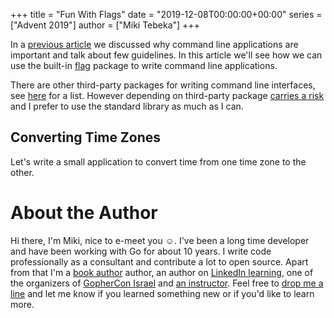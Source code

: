 +++
title = "Fun With Flags"
date = "2019-12-08T00:00:00+00:00"
series = ["Advent 2019"]
author = ["Miki Tebeka"]
+++

In a [previous article](TODO) we discussed why command line applications are
important and talk about few guidelines. In this article we'll see how we can
use the built-in [flag](https://golang.org/pkg/flag/) package to write command
line applications.

There are other third-party packages for writing command line interfaces, see
[here](https://github.com/avelino/awesome-go#command-line) for a list. However
depending on third-party package [carries a
risk](https://research.swtch.com/deps) and I prefer to use the standard library
as much as I can.

## Converting Time Zones

Let's write a small application to convert time from one time zone to the
other.

# About the Author
Hi there, I'm Miki, nice to e-meet you ☺. I've been a long time developer and
have been working with Go for about 10 years. I write code professionally as
a consultant and contribute a lot to open source. Apart from that I'm a [book
author](https://www.amazon.com/Forging-Python-practices-lessons-developing-ebook/dp/B07C1SH5MP) author, an author on [LinkedIn
learning](https://www.linkedin.com/learning/search?keywords=miki+tebeka), one of
the organizers of [GopherCon Israel](https://www.gophercon.org.il/) and [an
instructor](https://www.353.solutions/workshops).  Feel free to [drop me a
line](mailto:miki@353solutions.com) and let me know if you learned something
new or if you'd like to learn more.
